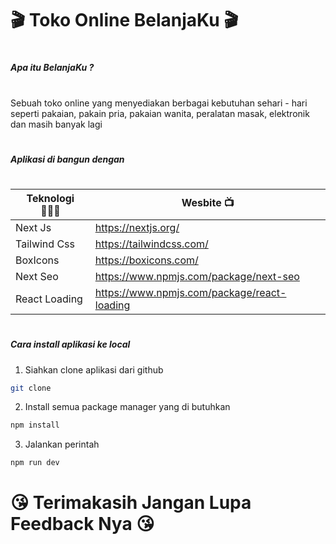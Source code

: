 # 🎬 Toko Online BelanjaKu 🎬

#

#

#

##### Apa itu BelanjaKu ?

#

Sebuah toko online yang menyediakan berbagai kebutuhan sehari - hari seperti pakaian, pakain pria, pakaian wanita, peralatan masak, elektronik dan masih banyak lagi

#

##### Aplikasi di bangun dengan

#

#

| Teknologi 👨🏿‍💻  | Wesbite 📺                                  |
| ------------- | ------------------------------------------- |
| Next Js       | https://nextjs.org/                         |
| Tailwind Css  | https://tailwindcss.com/                    |
| BoxIcons      | https://boxicons.com/                       |
| Next Seo      | https://www.npmjs.com/package/next-seo      |
| React Loading | https://www.npmjs.com/package/react-loading |

#

##### Cara install aplikasi ke local

1. Siahkan clone aplikasi dari github

```sh
git clone
```

2. Install semua package manager yang di butuhkan

```sh
npm install
```

3. Jalankan perintah

```sh
npm run dev
```

#

#

# 😘 Terimakasih Jangan Lupa Feedback Nya 😘
